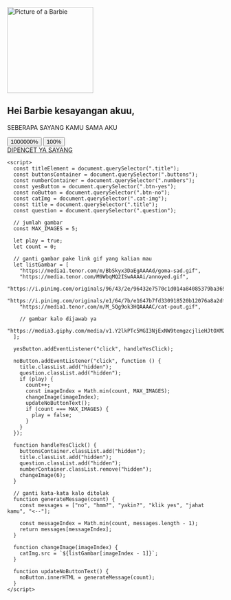   <html>
  <head>
    <meta charset="UTF-8" />
    <meta name="viewport" content="width=device-width, initial-scale=1.0" />
    <script src="https://cdn.tailwindcss.com"></script>
    <!-- ganti nama/judul website -->
    <title>KESAYANGAN AKU</title>
    <style>
      body {
        /* ganti background website */
        background-image: url(https://cdn.discordapp.com/attachments/1192684186264408094/1422199730041262132/Take_27.png?ex=68dbce36&is=68da7cb6&hm=4c24c573afb855ed0b575878cb16b5688b853497b848941e45075ac535575d39&);
      }
    </style>
    <link
      rel="stylesheet"
      href="https://cdnjs.cloudflare.com/ajax/libs/animate.css/4.1.1/animate.min.css"
    />
  </head>

  <body class="justify-center flex">
    <main
      class="bg-white rounded mt-24 p-8 shadow-lg shadow-red-200 animate__animated animate__backInDown"
    >
      <!-- ganti gambar awal -->
      <img
        class="Barbie"
        src="https://usagif.com/wp-content/uploads/gify/barbie-animated-usagif-2.gif"
        alt="Picture of a Barbie"
        width="200"
      />
      <div class="border-b mt-2 border-2"></div>
      <div class="lh-1 text-center mt-4">
        <!-- ganti nama -->
        <h2 class="title text-pink-500 text-xl font-arrow">
          Hei Barbie kesayangan akuu,
        </h2>
        <!-- ganti pertanyaan -->
        <p class="title question fs-1 text-2xl font-bold text-pink-500">SEBERAPA SAYANG KAMU SAMA AKU </p>
      </div>
      <div class="buttons mt-5 flex justify-around">
        <!-- ganti tulisan tombol -->
        <button
          type="button"
          class="btn-yes bg-green-500 rounded text-white text-3xl px-2 pt-1 pb-2 animate__pulse animate__animated animate__infinite"
        >
          1000000%
        </button>
        <button
          type="button"
          class="btn-no bg-red-500 rounded text-white text-2xl px-2 pt-1 pb-2"
        >
          100%
        </button>
      </div>
      <div class="numbers hidden mt-5 flex justify-center">
        <!-- ganti link -->
        <a
          href="https://vt.tiktok.com/ZSDWb8GXE/"
          type="button"
          class="bg-green-500 text-white py-1 px-2 rounded btn-yes w-100 text-xl font-bold"
        >
          <!-- ganti tulisan tombol link -->
          DIPENCET YA SAYANG</a
        >
      </div>
    </main>

    <script>
      const titleElement = document.querySelector(".title");
      const buttonsContainer = document.querySelector(".buttons");
      const numberContainer = document.querySelector(".numbers");
      const yesButton = document.querySelector(".btn-yes");
      const noButton = document.querySelector(".btn-no");
      const catImg = document.querySelector(".cat-img");
      const title = document.querySelector(".title");
      const question = document.querySelector(".question");

      // jumlah gambar
      const MAX_IMAGES = 5;

      let play = true;
      let count = 0;

      // ganti gambar pake link gif yang kalian mau
      let listGambar = [
        "https://media1.tenor.com/m/BbSkyx3DaEgAAAAd/goma-sad.gif",
        "https://media.tenor.com/M9WbqMQ2ISwAAAAi/annoyed.gif",
        "https://i.pinimg.com/originals/96/43/2e/96432e7570c1d014a84085379ba369d7.gif",
        "https://i.pinimg.com/originals/e1/64/7b/e1647b7fd330918520b12076a8a2dfcd.gif",
        "https://media1.tenor.com/m/M_5Qg9ok3HQAAAAC/cat-pout.gif",

        // gambar kalo dijawab ya
        "https://media3.giphy.com/media/v1.Y2lkPTc5MGI3NjExNW9temgzcjlieHJtOXM2YXhoeW94N2k2c3ljcmtpYTZ4NnBicm0ybyZlcD12MV9pbnRlcm5hbF9naWZfYnlfaWQmY3Q9Zw/f9EmXxglhdhAj1bo28/giphy.webp",
      ];

      yesButton.addEventListener("click", handleYesClick);

      noButton.addEventListener("click", function () {
        title.classList.add("hidden");
        question.classList.add("hidden");
        if (play) {
          count++;
          const imageIndex = Math.min(count, MAX_IMAGES);
          changeImage(imageIndex);
          updateNoButtonText();
          if (count === MAX_IMAGES) {
            play = false;
          }
        }
      });

      function handleYesClick() {
        buttonsContainer.classList.add("hidden");
        title.classList.add("hidden");
        question.classList.add("hidden");
        numberContainer.classList.remove("hidden");
        changeImage(6);
      }

      // ganti kata-kata kalo ditolak
      function generateMessage(count) {
        const messages = ["no", "hmm?", "yakin?", "klik yes", "jahat kamu", "<--"];

        const messageIndex = Math.min(count, messages.length - 1);
        return messages[messageIndex];
      }

      function changeImage(imageIndex) {
        catImg.src = `${listGambar[imageIndex - 1]}`;
      }

      function updateNoButtonText() {
        noButton.innerHTML = generateMessage(count);
      }
    </script>
  </body>
</html>
